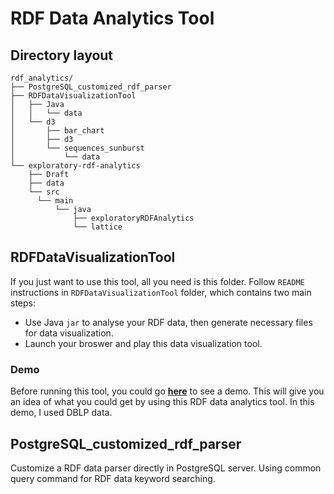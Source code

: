 # RDF Data Analytics Tool
## Directory layout
```
rdf_analytics/
├── PostgreSQL_customized_rdf_parser
├── RDFDataVisualizationTool
│   ├── Java
│   │   └── data
│   └── d3
│       ├── bar_chart
│       ├── d3
│       └── sequences_sunburst
│           └── data
└── exploratory-rdf-analytics
    ├── Draft
    ├── data
    └── src
      └── main
          └── java
              ├── exploratoryRDFAnalytics
              └── lattice
```
## RDFDataVisualizationTool
If you just want to use this tool, all you need is this folder. Follow `README` instructions in `RDFDataVisualizationTool` folder, which contains two main steps:
* Use Java `jar` to analyse your RDF data, then generate necessary files for data visualization.
* Launch your broswer and play this data visualization tool.
### Demo
Before running this tool, you could go [**here**](https://perso.limsi.fr/zzheng/RDFDataVisualizationTool/bar_chart/pie-chart_for_website.html) to see a demo. This will give you an idea of what you could get by using this RDF data analytics tool. In this demo, I used DBLP data.
## PostgreSQL_customized_rdf_parser
Customize a RDF data parser directly in PostgreSQL server. Using common query command for RDF data keyword searching.
